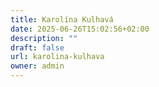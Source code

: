 ```yaml
---
title: Karolína Kulhavá
date: 2025-06-26T15:02:56+02:00
description: ""
draft: false
url: karolina-kulhava
owner: admin
---
```


<!-- SECTION BREAK --> 